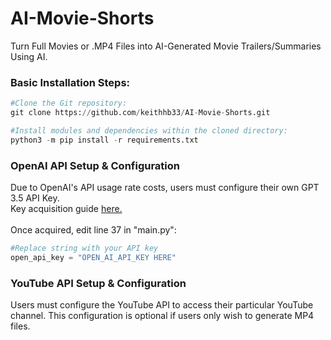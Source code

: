 # AI-Movie-Shorts
Turn Full Movies or .MP4 Files into AI-Generated Movie Trailers/Summaries Using AI.

<h3>Basic Installation Steps:</h3>

```python
#Clone the Git repository:
git clone https://github.com/keithhb33/AI-Movie-Shorts.git

#Install modules and dependencies within the cloned directory:
python3 -m pip install -r requirements.txt
```

<h3>OpenAI API Setup & Configuration</h3>
Due to OpenAI's API usage rate costs, users must configure their own GPT 3.5 API Key.
<br />
Key acquisition guide <a href="https://www.howtogeek.com/885918/how-to-get-an-openai-api-key/#:~:text=Go%20to%20OpenAI's%20Platform%20website,generate%20a%20new%20API%20key">here.</a>
<br />
<br />
Once acquired, edit line 37 in "main.py":
<br />

```python
#Replace string with your API key
open_api_key = "OPEN_AI_API_KEY HERE"
```

<h3>YouTube API Setup & Configuration</h3>

Users must configure the YouTube API to access their particular YouTube channel. This configuration is optional if users only wish to generate MP4 files.
